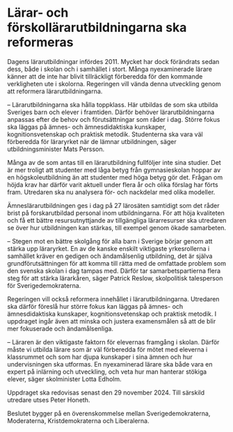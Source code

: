 # Lärar- och förskollärarutbildningarna ska reformeras

Dagens lärarutbildningar infördes 2011. Mycket har dock förändrats sedan dess, både i skolan och i samhället i stort. Många nyexaminerade lärare känner att de inte har blivit tillräckligt förberedda för den kommande verkligheten ute i skolorna. Regeringen vill vända denna utveckling genom att reformera lärarutbildningarna.

– Lärarutbildningarna ska hålla toppklass. Här utbildas de som ska utbilda Sveriges barn och elever i framtiden. Därför behöver lärarutbildningarna anpassas efter de behov och förutsättningar som råder i dag. Större fokus ska läggas på ämnes- och ämnesdidaktiska kunskaper, kognitionsvetenskap och praktisk metodik. Studenterna ska vara väl förberedda för läraryrket när de lämnar utbildningen, säger utbildningsminister Mats Persson.

Många av de som antas till en lärarutbildning fullföljer inte sina studier. Det är mer troligt att studenter med låga betyg från gymnasieskolan hoppar av en högskoleutbildning än att studenter med höga betyg gör det. Frågan om höjda krav har därför varit aktuell under flera år och olika förslag har förts fram. Utredaren ska nu analysera för- och nackdelar med olika modeller.

Ämneslärarutbildningen ges i dag på 27 lärosäten samtidigt som det råder brist på forskarutbildad personal inom utbildningarna. För att höja kvaliteten och få ett bättre resursutnyttjande av tillgängliga lärarresurser ska utredaren se över hur utbildningen kan stärkas, till exempel genom ökade samarbeten.

– Stegen mot en bättre skolgång för alla barn i Sverige börjar genom att stärka upp läraryrket. En av de kanske enskilt viktigaste yrkesrollerna i samhället kräver en gedigen och ändamålsenlig utbildning, det är själva grundförutsättningen för att komma till rätta med de omfattade problem som den svenska skolan i dag tampas med. Därför tar samarbetspartierna flera steg för att stärka lärarkåren, säger Patrick Reslow, skolpolitisk talesperson för Sverigedemokraterna.

Regeringen vill också reformera innehållet i lärarutbildningarna. Utredaren ska därför föreslå hur större fokus kan läggas på ämnes- och ämnesdidaktiska kunskaper, kognitionsvetenskap och praktisk metodik. I uppdraget ingår även att minska och justera examensmålen så att de blir mer fokuserade och ändamålsenliga.

– Läraren är den viktigaste faktorn för elevernas framgång i skolan. Därför måste vi utbilda lärare som är väl förberedda för mötet med eleverna i klassrummet och som har djupa kunskaper i sina ämnen och hur undervisningen ska utformas. En nyexaminerad lärare ska både vara en expert på inlärning och utveckling, och veta hur man hanterar stökiga elever, säger skolminister Lotta Edholm.

Uppdraget ska redovisas senast den 29 november 2024. Till särskild utredare utses Peter Honeth.

Beslutet bygger på en överenskommelse mellan Sverigedemokraterna, Moderaterna, Kristdemokraterna och Liberalerna.
